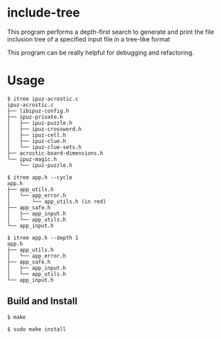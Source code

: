 # include-tree

This program performs a depth-first search to generate and print the file inclusion tree of a specified input file in a tree-like format

This program can be really helpful for debugging and refactoring.

# Usage

```console
$ itree ipuz-acrostic.c
ipuz-acrostic.c
├── libipuz-config.h
├── ipuz-private.h
│   ├── ipuz-puzzle.h
│   ├── ipuz-crossword.h
│   ├── ipuz-cell.h
│   ├── ipuz-clue.h
│   └── ipuz-clue-sets.h
├── acrostic-board-dimensions.h
└── ipuz-magic.h
    └── ipuz-puzzle.h
```
```console
$ itree app.h --cycle
app.h
├── app_utils.h
│   └── app_error.h
│       └── app_utils.h (in red)
├── app_safe.h
│   ├── app_input.h
│   └── app_utils.h
└── app_input.h
```

```console
$ itree app.h --depth 1
app.h
├── app_utils.h
│   └── app_error.h
├── app_safe.h
│   ├── app_input.h
│   └── app_utils.h
└── app_input.h
```

## Build and Install

```
$ make
```
```
$ sudo make install
```
